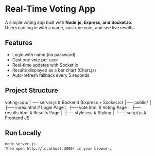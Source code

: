 # Real-Time Voting App

A simple voting app built with **Node.js, Express, and Socket.io**.  
Users can log in with a name, cast one vote, and see live results.

## Features

- Login with name (no password)
- Cast one vote per user
- Real-time updates with Socket.io
- Results displayed as a bar chart (Chart.js)
- Auto-refresh fallback every 5 seconds

## Project Structure

voting-app/
│── server.js # Backend (Express + Socket.io)
│── public/
│ ├── index.html # Login Page
│ ├── vote.html # Voting Page
│ ├── results.html # Results Page
│ ├── style.css # Styling
│ └── script.js # Frontend JS

## Run Locally

```bash
node server.js
Then open http://localhost:3000/ in your browser.



```
